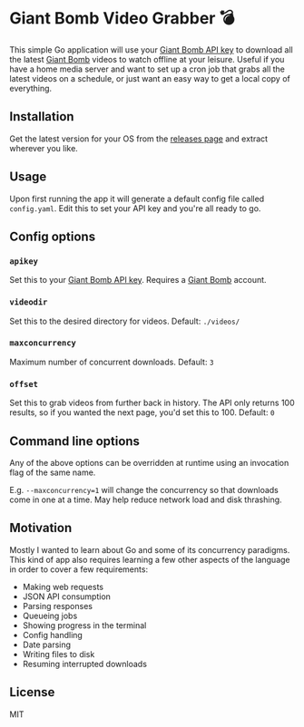# Giant Bomb Video Grabber 💣

This simple Go application will use your [Giant Bomb API key](https://www.giantbomb.com/api/) to download all the latest [Giant Bomb](https://www.giantbomb.com) videos to watch offline at your leisure. Useful if you have a home media server and want to set up a cron job that grabs all the latest videos on a schedule, or just want an easy way to get a local copy of everything.

## Installation

Get the latest version for your OS from the [releases page](https://github.com/benmurden/GB-Video-Grabber/releases) and extract wherever you like.

## Usage

Upon first running the app it will generate a default config file called `config.yaml`. Edit this to set your API key and you're all ready to go.

## Config options

### `apikey`
Set this to your [Giant Bomb API key](https://www.giantbomb.com/api/). Requires a [Giant Bomb](https://www.giantbomb.com) account.

### `videodir`
Set this to the desired directory for videos.
Default: `./videos/`

### `maxconcurrency`
Maximum number of concurrent downloads.
Default: `3`

### `offset`
Set this to grab videos from further back in history. The API only returns 100 results, so if you wanted the next page, you'd set this to 100.
Default: `0`

## Command line options

Any of the above options can be overridden at runtime using an invocation flag of the same name.

E.g. `--maxconcurrency=1` will change the concurrency so that downloads come in one at a time. May help reduce network load and disk thrashing.

## Motivation

Mostly I wanted to learn about Go and some of its concurrency paradigms. This kind of app also requires learning a few other aspects of the language in order to cover a few requirements:

- Making web requests
- JSON API consumption
- Parsing responses
- Queueing jobs
- Showing progress in the terminal
- Config handling
- Date parsing
- Writing files to disk
- Resuming interrupted downloads

## License
MIT
